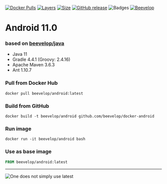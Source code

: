 [![Docker Pulls](https://shields.beevelop.com/docker/pulls/beevelop/android.svg?style=flat-square)](https://links.beevelop.com/d-android)
[![Layers](https://shields.beevelop.com/docker/image/layers/beevelop/android/latest.svg?style=flat-square)](https://links.beevelop.com/d-android)
[![Size](https://shields.beevelop.com/docker/image/size/beevelop/android/latest.svg?style=flat-square)](https://links.beevelop.com/d-android)
[![GitHub release](https://shields.beevelop.com/github/release/beevelop/docker-android.svg?style=flat-square)](https://github.com/beevelop/docker-android/releases)
![Badges](https://shields.beevelop.com/badge/badges-7-brightgreen.svg?style=flat-square)
[![Beevelop](https://links.beevelop.com/honey-badge)](https://beevelop.com)

# Android 11.0
### based on [beevelop/java](https://github.com/beevelop/docker-java)
- Java 11
- Gradle 4.4.1 (Groovy: 2.4.16)
- Apache Maven 3.6.3
- Ant 1.10.7

### Pull from Docker Hub
```
docker pull beevelop/android:latest
```

### Build from GitHub
```
docker build -t beevelop/android github.com/beevelop/docker-android
```

### Run image
```
docker run -it beevelop/android bash
```

### Use as base image
```Dockerfile
FROM beevelop/android:latest
```

----

![One does not simply use latest](https://i.imgflip.com/1fgwxr.jpg)
